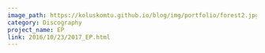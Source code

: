 ```yaml
---
image_path: https://koluskomtu.github.io/blog/img/portfolio/forest2.jpg
category: Discography
project_name: EP
link: 2016/10/23/2017_EP.html
---
```

